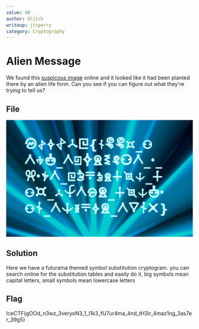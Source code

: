 ```yaml
---
value: 40
author: Glitch
writeup: jtsperry
category: Cryptography
---
```


# Alien Message

We found this [suspicous image](https://play.icec.tf/problem-static/alien_message_b84f283848b7f34fd4c7529186e66e120b0a374c9d0f2a225b0a7a215716afb5.png) online and it looked like it had been planted there by an alien life form. Can you see if you can figure out what they're trying to tell us? 

## File

![Alien Text](/images/stage1/alienmessage.png)

## Solution

Here we have a futurama themed symbol substitution cryptogram.
you can search online for the substitution tables and easily do it, big symbols mean capital letters, small symbols mean lowercase letters

## Flag

IceCTF{gOOd_n3wz_3veryoN3_1_l1k3_fU7ur4ma_4nd_tH3ir_4maz1ng_3as7er_39g5}
